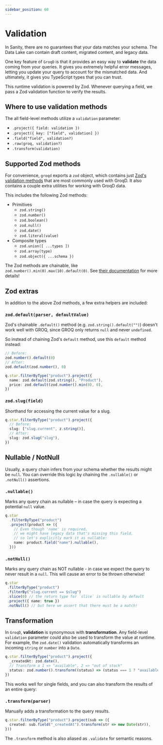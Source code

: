 ```yaml
---
sidebar_position: 60
---
```


# Validation

In Sanity, there are no guarantees that your data matches your schema.  The Data Lake can contain draft content, migrated content, and legacy data.

One key feature of `GroqD` is that it provides an easy way to **validate** the data coming from your queries.  It gives you extremely helpful error messages, letting you update your query to account for the mismatched data.  And ultimately, it gives you TypeScript types that you can trust.

This runtime validation is powered by Zod.  Whenever querying a field, we pass a Zod validation function to verify the results.

## Where to use validation methods

The all field-level methods utilize a `validation` parameter:
- `.project({ field: validation })`
- `.project({ key: ["field", validation] })`
- `.field("field", validation?)`
- `.raw(groq, validation?)`
- `.transform(validation)`


## Supported Zod methods

For convenience, `groqd` exports a `zod` object, which contains just [Zod's validation methods](https://zod.dev/?id=primitives) that are most commonly used with GroqD.  It also contains a couple extra utilities for working with GroqD data.

This includes the following Zod methods:

- Primitives
    - `zod.string()`
    - `zod.number()`
    - `zod.boolean()`
    - `zod.null()`
    - `zod.date()`
    - `zod.literal(value)`
- Composite types
    - `zod.union([ ...types ])`
    - `zod.array(type)`
    - `zod.object({ ...schema })`

The Zod methods are chainable, like `zod.number().min(0).max(10).default(0)`.  See [their documentation](https://zod.dev/?id=primitives) for more details!

## Zod extras

In addition to the above Zod methods, a few extra helpers are included:

### `zod.default(parser, defaultValue)`

Zod's chainable `.default()` method (e.g. `zod.string().default("")`) doesn't work well with GROQ, since GROQ only returns `null` and never `undefined`.

So instead of chaining Zod's `default` method, use this `default` method instead:

```ts
// Before:
zod.number().default(0)
// After:
zod.default(zod.number(), 0)
```

```ts
q.star.filterByType("product").project({
  name: zod.default(zod.string(), "Product"),
  price: zod.default(zod.number().min(0), 0),
})
```


### `zod.slug(field)`

Shorthand for accessing the current value for a slug.

```ts
q.star.filterByType("product").project({
  // Before:
  slug: ["slug.current", z.string()],
  // After:
  slug: zod.slug("slug"),
})
```

## Nullable / NotNull

Usually, a query chain infers from your schema whether the results might be `null`.  You can override this logic by chaining the `.nullable()` or `.notNull()` assertions.

### `.nullable()`

Marks any query chain as nullable – in case the query is expecting a potential `null` value.

```ts
q.star
  .filterByType("product")
  .project(product => ({ 
    // Even though 'name' is required,
    // we might have legacy data that's missing this field,
    // so let's explicitly mark it as nullable: 
    name: product.field("name").nullable(), 
  }))
```

### `.notNull()`

Marks any query chain as NOT nullable - in case we expect the query to never result in a `null`.  This will cause an error to be thrown otherwise!

```ts
q.star
 .filterByType("product")
 .filterBy("slug.current == $slug")
 .slice(0) // the return type for `slice` is nullable by default
 .project({ name: true })
 .notNull() // but here we assert that there must be a match!
```


## Transformation

In `GroqD`, **validation** is synonymous with **transformation**.  Any field-level `validation` parameter could also be used to transform the value at runtime.  For example, the `zod.date()` validation automatically transforms an incoming `string` or `number` into a `Date`.

```ts
q.star.filterByType("product").project({
  _createdAt: zod.date(),
  // Transform a 1 => "available", 2 => "out of stock"
  status: zod.number().transform((status) => (status === 1 ? "available" : "out of stock")),
})
```

This works well for single fields, and you can also transform the results of an entire query:

### `.transform(parser)`

Manually adds a transformation to the query results.

```ts
q.star.filterByType("product").project(sub => ({
  created: sub.field("_createdAt").transform(str => new Date(str)),
}))
```

The `.transform` method is also aliased as `.validate` for semantic reasons. 
